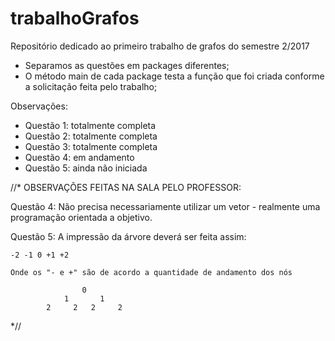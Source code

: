 # trabalhoGrafos

Repositório dedicado ao primeiro trabalho de grafos do semestre 2/2017

- Separamos as questões em packages diferentes;
- O método main de cada package testa a função que foi criada conforme a solicitação feita pelo trabalho;

Observações:
- Questão 1: totalmente completa
- Questão 2: totalmente completa
- Questão 3: totalmente completa
- Questão 4: em andamento
- Questão 5: ainda não iniciada

//*
OBSERVAÇÕES FEITAS NA SALA PELO PROFESSOR:

Questão 4:
	Não precisa necessariamente utilizar um vetor - realmente uma programação orientada a objetivo.

Questão 5:
	A impressão da árvore deverá ser feita assim:

	-2 -1 0 +1 +2

	Onde os "- e +" são de acordo a quantidade de andamento dos nós

					0
				1		1
			2	  2	  2		2

	
*//